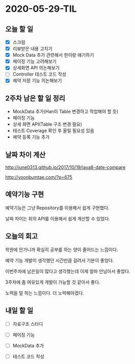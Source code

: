 # 2020-05-29-TIL

## 오늘 할 일

- [x] 스크럼
- [x] 리뷰받은 내용 고치기
- [x] Mock Data 추가 관련해서 한이랑 얘기하기
- [x] 페이징 기능 고려해보기
- [x] 상세화면 API 의논해보기
- [ ] Controller 테스트 코드 작성
- [x] 예약 저장 기능 의논해보기

## 2주차 남은 할 일 정리

- MockData 추가(Han이 Table 변경하고 작업해야 할 듯)
- 페이징 기능
- 상세 화면 API(Table 구조 변경 필요)
- 테스트 Coverage 확인 후 올릴 필요성 있음
- 예약 등록 기능 추가

## 날짜 차이 계산

http://june0313.github.io/2017/10/19/java8-date-compare

http://yoonbumtae.com/?p=675

## 예약기능 구현

예약기능은 그냥 Repository를 이용해서 쉽게 구현했다.

날짜 차이는 위의 API를 이용해서 쉽게 계산할 수 있었다.

## 오늘의 회고

학원에 안가니까 확실히 공부를 하는 양이 줄어드는 느낌이다.

예약 기능 개발이 생각했던 시간만큼 걸려서 기분이 좋았다.

이번주차에 남은일이 많다고 생각했는데 이제 얼마 안남아서 좋았다.

3주차에 좀 여유있게 개발이 가능할 것 같아서 좋다.

노력을 덜 하는 느낌이다. 더 노력해야겠다.

## 내일 할 일

- [ ] 자료구조 스터디
- [ ] 페이징 기능
- [ ] MockData 추가
- [ ] 테스트 코드 작성

